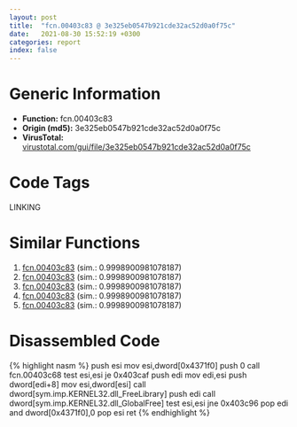 ```yaml
---
layout: post
title:  "fcn.00403c83 @ 3e325eb0547b921cde32ac52d0a0f75c"
date:   2021-08-30 15:52:19 +0300
categories: report
index: false
---
```


# Generic Information
- **Function:** fcn.00403c83
- **Origin (md5):** 3e325eb0547b921cde32ac52d0a0f75c
- **VirusTotal:** [virustotal.com/gui/file/3e325eb0547b921cde32ac52d0a0f75c][virustotal_ref]

# Code Tags
<span class="tag" id="LINKING">LINKING</span>


# Similar Functions

1. [fcn.00403c83][similar_1_ref] (sim.: 0.9998900981078187)
2. [fcn.00403c83][similar_2_ref] (sim.: 0.9998900981078187)
3. [fcn.00403c83][similar_3_ref] (sim.: 0.9998900981078187)
4. [fcn.00403c83][similar_4_ref] (sim.: 0.9998900981078187)
5. [fcn.00403c83][similar_5_ref] (sim.: 0.9998900981078187)


# Disassembled Code

{% highlight nasm %}
push esi
mov esi,dword[0x4371f0]
push 0
call fcn.00403c68
test esi,esi
je 0x403caf
push edi
mov edi,esi
push dword[edi+8]
mov esi,dword[esi]
call dword[sym.imp.KERNEL32.dll_FreeLibrary]
push edi
call dword[sym.imp.KERNEL32.dll_GlobalFree]
test esi,esi
jne 0x403c96
pop edi
and dword[0x4371f0],0
pop esi
ret 
{% endhighlight %}


[similar_1_ref]: /report/fcn.00403c83@1d3eceba10cee3c9f2855b7075c73af3
[similar_2_ref]: /report/fcn.00403c83@1d8332b04aa6cb42a2d139b9eba06ba1
[similar_3_ref]: /report/fcn.00403c83@3a87a3aada1d258d323574a2b7fb8ebe
[similar_4_ref]: /report/fcn.00403c83@5d45f3b422873f344665c681426f0ccf
[similar_5_ref]: /report/fcn.00403c83@e7f0482c425f7bc9cd320f60c1cfa28c
[virustotal_ref]: https://www.virustotal.com/gui/file/3e325eb0547b921cde32ac52d0a0f75c